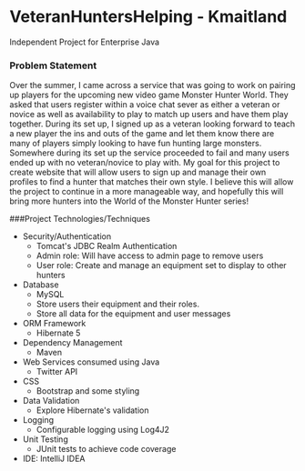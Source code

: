 # VeteranHuntersHelping - Kmaitland
Independent Project for Enterprise Java


### Problem Statement

Over the summer, I came across a service that was going to work on pairing up players for the upcoming new video game Monster
Hunter World. They asked that users register within a voice chat sever as either a veteran or novice as well as availability 
to play to match up users and have them play together. During its set up, I signed up as a veteran looking forward to teach 
a new player the ins and outs of the game and let them know there are many of players simply looking to have fun hunting large
monsters. Somewhere during its set up the service proceeded to fail and many users ended up with no veteran/novice to play 
with. My goal for this project to create website that will allow users to sign up and manage their own profiles to find a hunter
that matches their own style. I believe this will allow the project to continue in a more manageable way, and hopefully this 
will bring more hunters into the World of the Monster Hunter series!


###Project Technologies/Techniques
* Security/Authentication
  * Tomcat's JDBC Realm Authentication
  * Admin role: Will have access to admin page to remove users
  * User role: Create and manage an equipment set to display to other hunters
* Database
  * MySQL
  * Store users their equipment and their roles. 
  * Store all data for the equipment and user messages
* ORM Framework
  * Hibernate 5
* Dependency Management
  * Maven
* Web Services consumed using Java
  * Twitter API
* CSS 
  * Bootstrap and some styling
* Data Validation
  * Explore Hibernate's validation
* Logging
  * Configurable logging using Log4J2
* Unit Testing
  * JUnit tests to achieve code coverage 
* IDE: IntelliJ IDEA